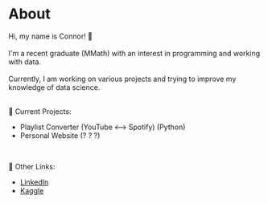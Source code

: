 # About
Hi, my name is Connor! 👋  <br> <br>
I'm a recent graduate (MMath) with an interest in programming and working with data. <br> <br>
Currently, I am working on various projects and trying to improve my knowledge of data science. <br> <br>

🌟 Current Projects:
  - Playlist Converter (YouTube <--> Spotify) (Python)
  - Personal Website (? ? ?)

<br>

🔗 Other Links:
- [LinkedIn](https://www.linkedin.com/in/cpjt/)
- [Kaggle](https://www.kaggle.com/connortynan)


<!---
MrCPJT/MrCPJT is a ✨ special ✨ repository because its `README.md` (this file) appears on your GitHub profile.
You can click the Preview link to take a look at your changes.
--->

